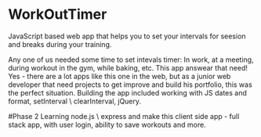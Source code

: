 # WorkOutTimer
JavaScript based web app that helps you to set your intervals for seesion and breaks during your training.

Any one of us needed some time to set intevals timer: In work, at a meeting, during workout in the gym, while baking, etc.
This app answear that need!
Yes - there are a lot apps like this one in the web, but as a junior web developer that need projects to get improve and build his portfolio,
this was the perfect situation. Building the app included working with JS dates and format, setInterval \ clearInterval, jQuery.

#Phase 2
Learning node.js \ express and make this client side app - full stack app, with user login, ability to save workouts and more.
